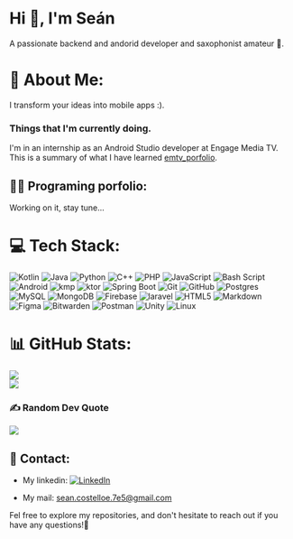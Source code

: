 <h1>Hi 👋, I'm Seán</h1>
<p>A passionate backend and andorid developer and saxophonist amateur 🎷.</p>

# 💫 About Me:
I transform your ideas into mobile apps :). 

### Things that I'm currently doing.

I'm in an internship as an Android Studio developer at Engage Media TV. This is a summary of what I have learned [emtv_porfolio](https://github.com/SeanITB/emtv_porfolio.git/README.md). 


## 🧑‍💻 Programing porfolio: 
Working on it, stay tune... 

# 💻 Tech Stack:
![Kotlin](https://img.shields.io/badge/kotlin-%237F52FF.svg?style=for-the-badge&logo=kotlin&logoColor=white) ![Java](https://img.shields.io/badge/java-%23ED8B00.svg?style=for-the-badge&logo=openjdk&logoColor=white) ![Python](https://img.shields.io/badge/python-3670A0?style=for-the-badge&logo=python&logoColor=ffdd54) ![C++](https://img.shields.io/badge/c++-%2300599C.svg?style=for-the-badge&logo=c%2B%2B&logoColor=white) ![PHP](https://img.shields.io/badge/php-%23777BB4.svg?style=for-the-badge&logo=php&logoColor=white) ![JavaScript](https://img.shields.io/badge/javascript-%23323330.svg?style=for-the-badge&logo=javascript&logoColor=%23F7DF1E) ![Bash Script](https://img.shields.io/badge/bash_script-%23121011.svg?style=for-the-badge&logo=gnu-bash&logoColor=white) ![Android](https://img.shields.io/badge/android-%234ea94b.svg?style=for-the-badge&logo=android&logoColor=white) ![kmp](https://img.shields.io/badge/kmp-%237F52FF.svg?style=for-the-badge&logo=kmp&logoColor=white) ![ktor](https://img.shields.io/badge/ktor-%237F52FF.svg?style=for-the-badge&logo=ktor&logoColor=white) ![Spring Boot](https://img.shields.io/badge/Spring_Boot-%234ea94b.svg?style=for-the-badge&logo=springboot&logoColor=white) ![Git](https://img.shields.io/badge/git-%23F05033.svg?style=for-the-badge&logo=git&logoColor=white) ![GitHub](https://img.shields.io/badge/github-%23121011.svg?style=for-the-badge&logo=github&logoColor=white) ![Postgres](https://img.shields.io/badge/postgres-%23316192.svg?style=for-the-badge&logo=postgresql&logoColor=white) ![MySQL](https://img.shields.io/badge/mysql-%2300599C.svg?style=for-the-badge&logo=mysql&logoColor=white) ![MongoDB](https://img.shields.io/badge/MongoDB-%234ea94b.svg?style=for-the-badge&logo=mongodb&logoColor=white) ![Firebase](https://img.shields.io/badge/firebase-a08021?style=for-the-badge&logo=firebase&logoColor=ffcd34) ![laravel](https://img.shields.io/badge/laravel-%23E34F26.svg?style=for-the-badge&logo=laravel&logoColor=white) ![HTML5](https://img.shields.io/badge/html5-%23E34F26.svg?style=for-the-badge&logo=html5&logoColor=white) ![Markdown](https://img.shields.io/badge/markdown-%23000000.svg?style=for-the-badge&logo=markdown&logoColor=white) ![Figma](https://img.shields.io/badge/figma-%23F24E1E.svg?style=for-the-badge&logo=figma&logoColor=white) ![Bitwarden](https://img.shields.io/badge/bitwarden-%23175DDC.svg?style=for-the-badge&logo=bitwarden&logoColor=white) ![Postman](https://img.shields.io/badge/Postman-FF6C37?style=for-the-badge&logo=postman&logoColor=white) ![Unity](https://img.shields.io/badge/unity-%23121011.svg?style=for-the-badge&logo=unity&logoColor=white) ![Linux](https://img.shields.io/badge/linux-%23000000.svg?style=for-the-badge&logo=linux&logoColor=white)

# 📊 GitHub Stats:
![](https://github-readme-streak-stats.herokuapp.com/?user=SeanITB&theme=dark&hide_border=false)<br/>
![](https://github-readme-stats.vercel.app/api/top-langs/?username=SeanITB&theme=dark&hide_border=false&include_all_commits=false&count_private=false&layout=compact)

### ✍️ Random Dev Quote
![](https://quotes-github-readme.vercel.app/api?type=horizontal&theme=radical)

## 📠 Contact:
* My linkedin: [![LinkedIn](https://img.shields.io/badge/LinkedIn-%230077B5.svg?logo=linkedin&logoColor=white)](https://www.linkedin.com/in/se%C3%A1n-costelloe-cacho-56b66a297/) 

* My mail: sean.costelloe.7e5@gmail.com

Fel free to explore my repositories, and don't hesitate to reach out if you have any questions!🐌
